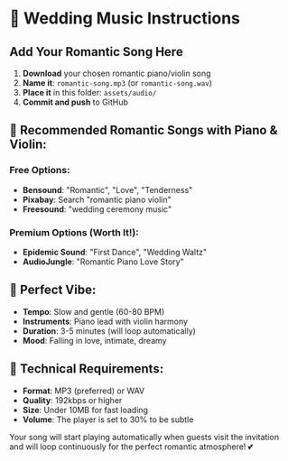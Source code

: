 # 🎵 Wedding Music Instructions

## Add Your Romantic Song Here

1. **Download** your chosen romantic piano/violin song
2. **Name it**: `romantic-song.mp3` (or `romantic-song.wav`)
3. **Place it** in this folder: `assets/audio/`
4. **Commit and push** to GitHub

## 🎼 Recommended Romantic Songs with Piano & Violin:

### **Free Options:**
- **Bensound**: "Romantic", "Love", "Tenderness"
- **Pixabay**: Search "romantic piano violin"
- **Freesound**: "wedding ceremony music"

### **Premium Options (Worth It!):**
- **Epidemic Sound**: "First Dance", "Wedding Waltz"
- **AudioJungle**: "Romantic Piano Love Story"

## 🎯 Perfect Vibe:
- **Tempo**: Slow and gentle (60-80 BPM)
- **Instruments**: Piano lead with violin harmony
- **Duration**: 3-5 minutes (will loop automatically)
- **Mood**: Falling in love, intimate, dreamy

## 🔧 Technical Requirements:
- **Format**: MP3 (preferred) or WAV
- **Quality**: 192kbps or higher
- **Size**: Under 10MB for fast loading
- **Volume**: The player is set to 30% to be subtle

Your song will start playing automatically when guests visit the invitation and will loop continuously for the perfect romantic atmosphere! 💕